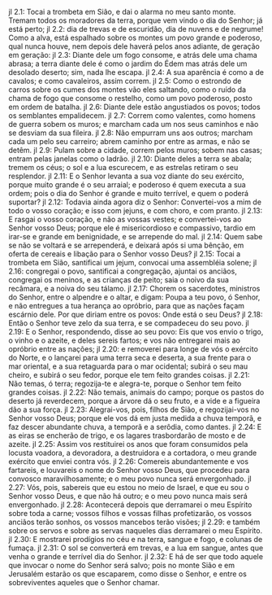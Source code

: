 jl 2.1: Tocai a trombeta em Sião, e dai o alarma no meu santo monte. Tremam todos os moradores da terra, porque vem vindo o dia do Senhor; já está perto;
jl 2.2: dia de trevas e de escuridão, dia de nuvens e de negrume! Como a alva, está espalhado sobre os montes um povo grande e poderoso, qual nunca houve, nem depois dele haverá pelos anos adiante, de geração em geração:
jl 2.3: Diante dele um fogo consome, e atrás dele uma chama abrasa; a terra diante dele é como o jardim do Édem mas atrás dele um desolado deserto; sim, nada lhe escapa.
jl 2.4: A sua aparência é como a de cavalos; e como cavaleiros, assim correm.
jl 2.5: Como o estrondo de carros sobre os cumes dos montes vão eles saltando, como o ruído da chama de fogo que consome o restelho, como um povo poderoso, posto em ordem de batalha.
jl 2.6: Diante dele estão angustiados os povos; todos os semblantes empalidecem.
jl 2.7: Correm como valentes, como homens de guerra sobem os muros; e marcham cada um nos seus caminhos e não se desviam da sua fileira.
jl 2.8: Não empurram uns aos outros; marcham cada um pelo seu carreiro; abrem caminho por entre as armas, e não se detêm.
jl 2.9: Pulam sobre a cidade, correm pelos muros; sobem nas casas; entram pelas janelas como o ladrão.
jl 2.10: Diante deles a terra se abala; tremem os céus; o sol e a lua escurecem, e as estrelas retiram o seu resplendor.
jl 2.11: E o Senhor levanta a sua voz diante do seu exército, porque muito grande é o seu arraial; e poderoso é quem executa a sua ordem; pois o dia do Senhor é grande e muito terrível, e quem o poderá suportar?
jl 2.12: Todavia ainda agora diz o Senhor: Convertei-vos a mim de todo o vosso coração; e isso com jejuns, e com choro, e com pranto.
jl 2.13: E rasgai o vosso coração, e não as vossas vestes; e convertei-vos ao Senhor vosso Deus; porque ele é misericordioso e compassivo, tardio em irar-se e grande em benignidade, e se arrepende do mal.
jl 2.14: Quem sabe se não se voltará e se arrependerá, e deixará após si uma bênção, em oferta de cereais e libação para o Senhor vosso Deus?
jl 2.15: Tocai a trombeta em Sião, santificai um jejum, convocai uma assembléia solene;
jl 2.16: congregai o povo, santificai a congregação, ajuntai os anciãos, congregai os meninos, e as crianças de peito; saia o noivo da sua recâmara, e a noiva do seu tálamo.
jl 2.17: Chorem os sacerdotes, ministros do Senhor, entre o alpendre e o altar, e digam: Poupa a teu povo, ó Senhor, e não entregues a tua herança ao opróbrio, para que as nações façam escárnio dele. Por que diriam entre os povos: Onde está o seu Deus?
jl 2.18: Então o Senhor teve zelo da sua terra, e se compadeceu do seu povo.
jl 2.19: E o Senhor, respondendo, disse ao seu povo: Eis que vos envio o trigo, o vinho e o azeite, e deles sereis fartos; e vos não entregarei mais ao opróbrio entre as nações;
jl 2.20: e removerei para longe de vós o exército do Norte, e o lançarei para uma terra seca e deserta, a sua frente para o mar oriental, e a sua retaguarda para o mar ocidental; subirá o seu mau cheiro, e subirá o seu fedor, porque ele tem feito grandes coisas.
jl 2.21: Não temas, ó terra; regozija-te e alegra-te, porque o Senhor tem feito grandes coisas.
jl 2.22: Não temais, animais do campo; porque os pastos do deserto já reverdecem, porque a árvore dá o seu fruto, e a vide e a figueira dão a sua força.
jl 2.23: Alegrai-vos, pois, filhos de Sião, e regozijai-vos no Senhor vosso Deus; porque ele vos dá em justa medida a chuva temporã, e faz descer abundante chuva, a temporã e a serôdia, como dantes.
jl 2.24: E as eiras se encherão de trigo, e os lagares trasbordarão de mosto e de azeite.
jl 2.25: Assim vos restituirei os anos que foram consumidos pela locusta voadora, a devoradora, a destruidora e a cortadora, o meu grande exército que enviei contra vós.
jl 2.26: Comereis abundantemente e vos fartareis, e louvareis o nome do Senhor vosso Deus, que procedeu para convosco maravilhosamente; e o meu povo nunca será envergonhado.
jl 2.27: Vós, pois, sabereis que eu estou no meio de Israel, e que eu sou o Senhor vosso Deus, e que não há outro; e o meu povo nunca mais será envergonhado.
jl 2.28: Acontecerá depois que derramarei o meu Espírito sobre toda a carne; vossos filhos e vossas filhas profetizarão, os vossos anciãos terão sonhos, os vossos mancebos terão visões;
jl 2.29: e também sobre os servos e sobre as servas naqueles dias derramarei o meu Espírito.
jl 2.30: E mostrarei prodígios no céu e na terra, sangue e fogo, e colunas de fumaça.
jl 2.31: O sol se converterá em trevas, e a lua em sangue, antes que venha o grande e terrível dia do Senhor.
jl 2.32: E há de ser que todo aquele que invocar o nome do Senhor será salvo; pois no monte Sião e em Jerusalém estarão os que escaparem, como disse o Senhor, e entre os sobreviventes aqueles que o Senhor chamar.
